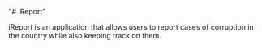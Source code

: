 "# iReport" 

iReport is an application that allows users to report cases of corruption in the country while also keeping track on them. 


